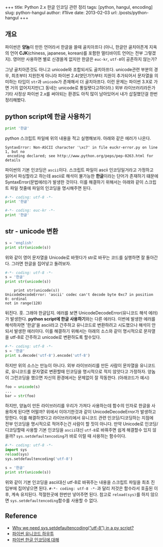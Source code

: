 +++
title: Python 2.x 한글 인코딩 관련 정리
tags: [python, hangul, encoding]
slug: python-hangul
author: if1live
date: 2013-02-03
url: /posts/python-hangul
+++

## 개요
파이썬은 **양놈**이 만든 언어라서 한글을 쓸때 골치아프다 (아니, 한글만 골치아픈게 지옥의 언어 **CJK**(chiness, japanese, korean)를 포함한 멀티바이트 언어는 전부 그렇겠지). 영어만 사용하면 별로 신경쓸게 없지만 한글은 ```euc-kr```, ```utf-8```이 공존하지 않는가?

그냥 골치아픈것도 아니고 unicode와 조합되서도 골치아프다. unicode관련 부분의 경우, 최초부터 지원한게 아니라 파이썬 2.4(엿던가?)부터 지원이 추가되어서 문자열을 의미하는 타입이 ```str```과 ```unicode```가 존재해서 더 골치아프다. 이런 문제는 파이썬 3.X로 가면 거의 없어지지만(그 동네는 unicode로 통일됏다고하더라.) 외부 라이브러리라든가 기타 사정상 파이썬 2.x를 써야되는 환경도 아직 많이 남아있어서 내가 삽질했던걸 한번 정리해봤다.

## python script에 한글 사용하기

```python
print '한글'
```
python 스크립트 파일에 위의 내용을 적고 실행해보자. 아래와 같은 에러가 나온다.

```
SyntaxError: Non-ASCII character '\xc7' in file euckr-error.py on line 1, but no
 encoding declared; see http://www.python.org/peps/pep-0263.html for details
```
파이썬의 기본 인코딩은 ```ascii```이다. 스크립트 파일이 ascii 인코딩일거라고 가정하고 읽어서 파싱할라고 하는데 ascii로 해석이 불가능한 **한글**이라는 단어가 존재하기 떄문에 SyntaxError(문법에러)가 발생한 것이다. 이를 해결하기 위해서는 아래와 같이 스크립트 파일 첫줄에 파일의 인코딩을 명시해주면 된다. 

```python
#-*- coding: utf-8 -*-
print '한글'
```
```python
#-*- coding: euc-kr -*-
print '한글'
```

## str - unicode 변환
```python
s = 'english'
print str(unicode(s))
```
위와 같이 영어 문자열을 Unicode로 바꿧다가 str로 바꾸는 코드를 실행하면 잘 돌아간다. 그러면 한글을 집어넣고 돌려보자.


```python
#-*- coding: utf-8 -*-
s = '한글'
print str(unicode(s))
```
```
    print str(unicode(s))
UnicodeDecodeError: 'ascii' codec can't decode byte 0xc7 in position 0: ordinal
not in range(128)
```
뒤진다. 훗. 그래야 한글답지.
에러를 보면 UnicodeDecodeError(유니코드 해석 에러)가 발생한다. **python script에 한글 사용하기**와는 다른 에러다. 이번에 발생한 에러를 해석하자면 '한글'을 ascii라고 간주하고 유니코드로 변환하려고 시도했으나 해석이 안되서 발생한 에러이다. 이를 해결하기 위해서는 아래의 소스와 같이 명시적으로 문자열을 utf-8로 간주하고 unicode로 변환하도록 할수있다.

```python
#-*- coding: utf-8 -*-
s = '한글'
print s.decode('utf-8').encode('utf-8')
```

하지만 위의 소스는 만능이 아니다. 외부 라이브러리를 만든 사람이 문자열을 유니코드로, 유니코드를 문자열로 변환할때 인코딩을 명시적으로 적지 않앗다고 가정하자. 양놈이 그런코딩을 했으면 자신의 환경에서는 문제없이 잘 작동한다. (아래코드가 예시)
```python
foo = unicode(s)
...
bar = str(foo)
```
하지만, 양놈이 만든 라이브러리를 우리가 가져다 사용하는데 함수의 인자로 한글을 사용하게 된다면 어떨까? 위에서 이야기한것과 같이 UnicodeDecodeError가 발생하고 망한다. 이를 해결하겟다고 라이브러리에서 유니코드 관련 인코딩/디코딩하는 지점에 전부 인코딩을 명시적으로 적어주는건 사람이 할 짓이 아니다. 만약 Unicode로 인코딩/디코딩할때 사용할 기본 인코딩을 ```ascii```대신 ```utf-8```로 바꿔주면 쉽게 해결할수 있지 않을까? ```sys.setdefaultencoding```가 바로 이럴 때 사용하는 함수이다.

```python
#-*- coding: utf-8 -*-
import sys
reload(sys)
sys.setdefaultencoding('utf-8')

s = '한글'
print str(unicode(s))
```
위와 같이 기본 인코딩을 ascii대신 utf-8로 바꿔주는 내용을 스크립트 파일을 최초 진입부에 집어넣으면 된다. ```#-*- coding: utf-8 -*-```과 달리 저것은 함수라서 호출된 이후, 계속 유지된다. 적절한곳에 한번만 넣어주면 된다.
참고로 ```reload(sys)```를 하지 않으면 ```sys.setdefaultencoding```함수를 사용할 수 없다. 

## Reference
* [Why we need sys.setdefaultencoding(“utf-8”) in a py script?](http://stackoverflow.com/questions/3828723/why-we-need-sys-setdefaultencodingutf-8-in-a-py-script)
* [파이썬 유니코드 하우투](http://coreapython.hosting.paran.com/hangul/Unicode%20HOWTO.htm)
* [파이썬 한글 인코딩에 대해](http://harebox.tistory.com/entry/%ED%8C%8C%EC%9D%B4%EC%8D%AC-%ED%95%9C%EA%B8%80-%EC%9D%B8%EC%BD%94%EB%94%A9%EC%97%90-%EB%8C%80%ED%95%B4)
